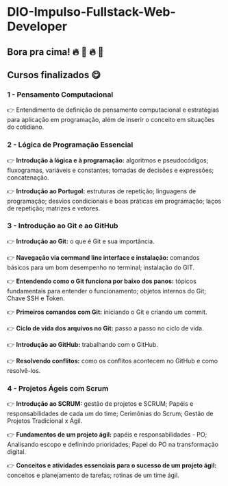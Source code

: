 # DIO-Impulso-Fullstack-Web-Developer
## Bora pra cima! 🔥 🚀 🔥 🚀


## Cursos finalizados 😋 
### 1 - Pensamento Computacional  
  👉 Entendimento de definição de pensamento computacional e estratégias para aplicação em programação, além de inserir o conceito em situações do cotidiano.

### 2 - Lógica de Programação Essencial 
  👉 **Introdução à lógica e à programação:** algoritmos e pseudocódigos; fluxogramas, variáveis e constantes; tomadas de decisões e expressões; concatenação.

  👉 **Introdução ao Portugol:** estruturas de repetição; linguagens de programação; desvios condicionais e boas práticas em programação; laços de repetição; matrizes e vetores. 

### 3 - Introdução ao Git e ao GitHub
  👉 **Introdução ao Git:** o que é Git e sua importância.

  👉 **Navegação via command line interface e instalação:** comandos básicos para um bom desempenho no terminal; instalação do GIT. 

  👉 **Entendendo como o Git funciona por baixo dos panos:** tópicos fundamentais para entender o funcionamento; objetos internos do Git; Chave SSH e Token.

  👉 **Primeiros comandos com Git:** iniciando o Git e criando um commit.

  👉 **Ciclo de vida dos arquivos no Git:** passo a passo no ciclo de vida.

  👉 **Introdução ao GitHub:** trabalhando com o GitHub.

  👉 **Resolvendo conflitos:** como os conflitos acontecem no GitHub e como resolvê-los. 

### 4 - Projetos Ágeis com Scrum
  👉 **Introdução ao SCRUM:** gestão de projetos e SCRUM; Papéis e responsabilidades de cada um do time; Cerimônias do Scrum; Gestão de Projetos Tradicional x Ágil.

  👉 **Fundamentos de um projeto ágil:** papéis e responsabilidades - PO; Analisando escopo e definindo prioridades; Papel do PO na transformação digital.

  👉 **Conceitos e atividades essenciais para o sucesso de um projeto ágil:** conceitos e planejamento de tarefas; rotinas de um time ágil. 






